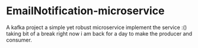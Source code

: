 # EmailNotification-microservice

A kafka project
a simple yet robust microservice
implement the service :()
taking bit of a break right now
i am back for a day
to make the producer and consumer.
